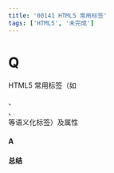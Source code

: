 ```yaml
---
title: '00141 HTML5 常用标签'
tags: ['HTML5', '未完成']
---
```


# Q

HTML5 常用标签（如 <article>、<section>、<nav> 等语义化标签）及属性

# A



# 总结



<script>
  function func() {

  }
  
</script>